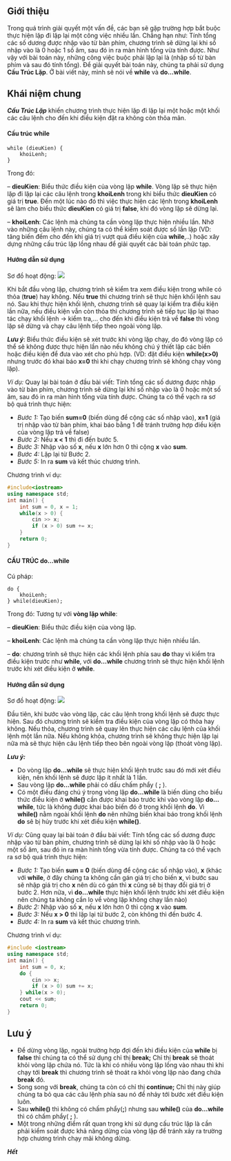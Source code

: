 ## Giới thiệu
Trong quá trình giải quyết một vấn đề, các bạn sẽ gặp trường hợp bắt buộc thực hiện lặp đi lặp lại một công việc nhiều lần. Chẳng hạn như: Tính tổng các số dương được nhập vào từ bàn phím, chương trình sẽ dừng lại khi số nhập vào là 0 hoặc 1 số âm, sau đó in ra màn hình tổng vừa tính được. Như vậy với bài toán này, những công việc buộc phải lặp lại là (nhập số từ bàn phím và sau đó tính tổng). Để giải quyết bài toán này, chúng ta phải sử dụng **Cấu Trúc Lặp**. Ở bài viết này, mình sẽ nói về **while** và **do…while**.

## Khái niệm chung
***Cấu Trúc Lặp*** khiến chương trình thực hiện lặp đi lặp lại một hoặc một khối các câu lệnh cho đến khi điều kiện đặt ra không còn thõa mãn.

#### Cấu trúc while
```
while (dieuKien) {
    khoiLenh;
}
```
Trong đó:

– **dieuKien**: Biểu thức điều kiện của vòng lặp **while**. Vòng lặp sẽ thực hiện lặp đi lặp lại các câu lệnh trong **khoiLenh** trong khi biểu thức **dieuKien** có giá trị **true**. Đến một lúc nào đó thì việc thực hiện các lệnh trong **khoiLenh** sẽ làm cho biểu thức **dieuKien** có giá trị **false**, khi đó vòng lặp sẽ dừng lại.

– **khoiLenh**: Các lệnh mà chúng ta cần vòng lặp thực hiện nhiều lần. Nhờ vào những câu lệnh này, chúng ta có thể kiểm soát được số lần lặp (VD: tăng biến đếm cho đến khi giá trị vượt quá điều kiện của **while**,..) hoặc xây dựng những cấu trúc lặp lồng nhau để giải quyết các bài toán phức tạp.

#### Hướng dẫn sử dụng
Sơ đồ hoạt động:
![](resources:assets/data/posts/cpp_beginner/while_image1.png)

Khi bắt đầu vòng lặp, chương trình sẽ kiểm tra xem điều kiện trong while có thỏa (**true**) hay không. Nếu **true** thì chương trình sẽ thực hiện khối lệnh sau nó. Sau khi thực hiện khối lệnh, chương trình sẽ quay lại kiểm tra điều kiện lần nữa, nếu điều kiện vẫn còn thỏa thì chương trình sẽ tiếp tục lặp lại thao tác chạy khối lệnh -> kiểm tra,… cho đến khi điều kiện trả về **false** thì vòng lặp sẽ dừng và chạy câu lệnh tiếp theo ngoài vòng lặp.

***Lưu ý***: Biểu thức điều kiện sẽ xét trước khi vòng lặp chạy, do đó vòng lặp có thể sẽ không được thực hiện lần nào nếu không chú ý thiết lập các biến hoặc điều kiện để đưa vào xét cho phù hợp. (VD: đặt điều kiện **while(x>0)** nhưng trước đó khai báo **x=0** thì khi chạy chương trình sẽ không chạy vòng lặp).

*Ví dụ:*
Quay lại bài toán ở đầu bài viết: Tính tổng các số dương được nhập vào từ bàn phím, chương trình sẽ dừng lại khi số nhập vào là 0 hoặc một số âm, sau đó in ra màn hình tổng vừa tính được.
Chúng ta có thể vạch ra sơ bộ quá trình thực hiện:
- *Bước 1:* Tạo biến **sum=0** (biến dùng để cộng các số nhập vào), **x=1** (giá trị nhập vào từ bàn phím, khai báo bằng 1 để tránh trường hợp điều kiện của vòng lặp trả về false)
- *Bước 2:* Nếu **x < 1** thì đi đến bước 5.
- *Bước 3:* Nhập vào số **x**, nếu **x** lớn hơn 0 thì cộng **x** vào **sum**.
- *Bước 4:* Lặp lại từ Bước 2.
- *Bước 5:* In ra **sum** và kết thúc chương trình.

Chương trình ví dụ:
```c++
#include<iostream>
using namespace std;
int main() {
    int sum = 0, x = 1;
    while(x > 0) {
        cin >> x;
        if (x > 0) sum += x;
    }
    return 0;
}
```
#### **CẤU TRÚC do...while**
Cú pháp:
```
do {
    khoiLenh;
} while(dieuKien);
```


Trong đó:
Tương tự với **vòng lặp while**:

– **dieuKien**: Biểu thức điều kiện của vòng lặp.

– **khoiLenh**: Các lệnh mà chúng ta cần vòng lặp thực hiện nhiều lần.

– **do**: chương trình sẽ thực hiện các khối lệnh phía sau **do** thay vì kiểm tra điều kiện trước như **while**, với **do…while** chương trình sẽ thực hiện khối lệnh trước khi xét điều kiện ở **while**.

#### Hướng dẫn sử dụng
Sơ đồ hoạt động:
![](resources:assets/data/posts/cpp_beginner/while_image2.png)

Đầu tiên, khi bước vào vòng lặp, các câu lệnh trong khối lệnh sẽ được thực hiện. Sau đó chương trình sẽ kiểm tra điều kiện của vòng lặp có thỏa hay không. Nếu thỏa, chương trình sẽ quay lên thực hiện các câu lệnh của khối lệnh một lần nữa. Nếu không khỏa, chương trình sẽ không thực hiện lặp lại nữa mà sẽ thực hiện câu lệnh tiếp theo bên ngoài vòng lặp (thoát vòng lặp).

***Lưu ý:***
- Do vòng lặp **do…while** sẽ thực hiện khối lệnh trước sau đó mới xét điều kiện, nên khối lệnh sẽ được lặp ít nhất là 1 lần.
- Sau vòng lặp **do…while** phải có dấu chấm phẩy ( **;** ).
- Có một điều đáng chú ý trong vòng lặp **do…while** là biến dùng cho biểu thức điều kiện  ở **while()** cần được khai báo trước khi vào vòng lặp **do…while**, tức là không được khai báo biến đó ở trong khối lệnh **do**. Vì **while()** nằm ngoài khối lệnh **do** nên những biến khai báo trong khối lệnh **do** sẽ bị hủy trước khi xét điều kiện **while()**.

*Ví dụ:*
Cũng quay lại bài toán ở đầu bài viết: Tính tổng các số dương được nhập vào từ bàn phím, chương trình sẽ dừng lại khi số nhập vào là 0 hoặc một số âm, sau đó in ra màn hình tổng vừa tính được.
Chúng ta có thể vạch ra sơ bộ quá trình thực hiện:
- *Bước 1:* Tạo biến **sum = 0** (biến dùng để cộng các số nhập vào), **x**  (khác với **while**, ở đây chúng ta không cần gán giá trị cho biến **x**, vì bước sau sẽ nhập giá trị cho **x** nên dù có gán thì **x** cũng sẽ bị thay đổi giá trị ở bước 2. Hơn nữa, vì **do…while** thực hiện khối lệnh trước khi xét điều kiện nên chúng ta không cần lo về vòng lặp không chạy lần nào)
- *Bước 2:* Nhập vào số **x**, nếu **x** lớn hơn 0 thì cộng **x** vào **sum**.
- *Bước 3:* Nếu **x > 0** thì lặp lại từ bước 2, còn không thì đến bước 4.
- *Bước 4:* In ra **sum** và kết thúc chương trình.

Chương trình ví dụ:
```cpp
#include <iostream>
using namespace std;
int main() {
    int sum = 0, x;
    do {
        cin >> x;
        if (x > 0) sum += x;
    } while(x > 0);
    cout << sum;
    return 0;
}
```
## Lưu ý
- Để dừng vòng lặp, ngoài trường hợp đợi đến khi điều kiện của **while** bị **false** thì chúng ta có thể sử dụng chỉ thị **break;** Chỉ thị **break** sẽ thoát khỏi vòng lặp chứa nó. Tức là khi có nhiều vòng lặp lồng vào nhau thì khi chạy tới **break** thì chương trình sẽ thoát ra khỏi vòng lặp nào đang chứa **break** đó.
- Song song với **break**, chúng ta còn có chỉ thị **continue;** Chỉ thị này giúp chúng ta bỏ qua các câu lệnh phía sau nó để nhảy tới bước xét điều kiện luôn.
- Sau **while()** thì không có chấm phẩy(**;**) nhưng sau **while()** của **do…while** thì có chấm phẩy( **;** ).
- Một trong những điểm rất quan trọng khi sử dụng cấu trúc lặp là cần phải kiểm soát được khả năng dừng của vòng lặp để tránh xảy ra trường hợp chương trình chạy mãi không dừng.

***Hết***